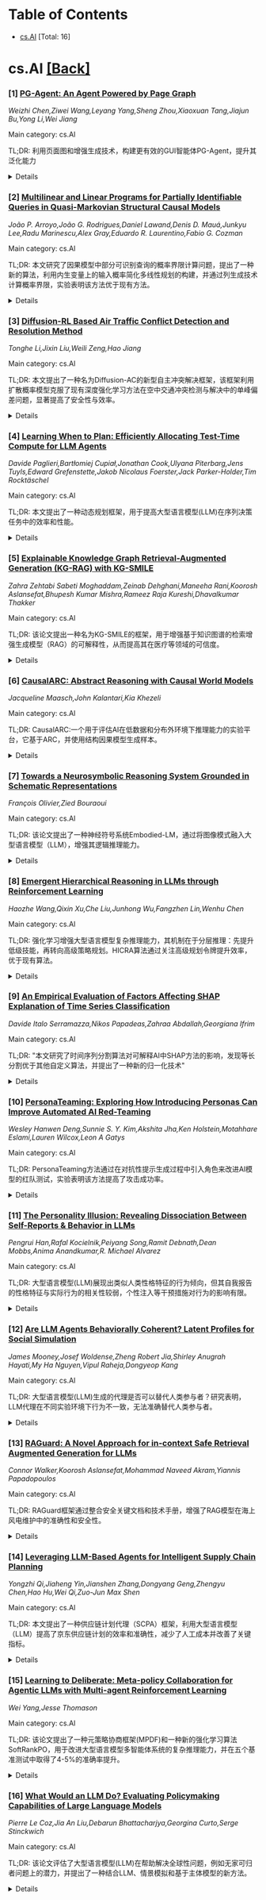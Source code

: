 <div id=toc></div>

# Table of Contents

- [cs.AI](#cs.AI) [Total: 16]


<div id='cs.AI'></div>

# cs.AI [[Back]](#toc)

### [1] [PG-Agent: An Agent Powered by Page Graph](https://arxiv.org/abs/2509.03536)
*Weizhi Chen,Ziwei Wang,Leyang Yang,Sheng Zhou,Xiaoxuan Tang,Jiajun Bu,Yong Li,Wei Jiang*

Main category: cs.AI

TL;DR: 利用页面图和增强生成技术，构建更有效的GUI智能体PG-Agent，提升其泛化能力


<details>
  <summary>Details</summary>
Motivation: 现有GUI智能体难以捕捉页面间复杂关系，限制了其对GUI环境的理解和泛化能力

Method: 将序列操作转化为页面图，利用检索增强生成技术从页面图中检索GUI感知指导，并提出基于任务分解的PG-Agent多智能体框架

Result: 实验表明PG-Agent有效，即使页面图构建数据有限

Conclusion: 页面图和RAG技术结合能有效提升GUI智能体的泛化能力

Abstract: Graphical User Interface (GUI) agents possess significant commercial and
social value, and GUI agents powered by advanced multimodal large language
models (MLLMs) have demonstrated remarkable potential. Currently, existing GUI
agents usually utilize sequential episodes of multi-step operations across
pages as the prior GUI knowledge, which fails to capture the complex transition
relationship between pages, making it challenging for the agents to deeply
perceive the GUI environment and generalize to new scenarios. Therefore, we
design an automated pipeline to transform the sequential episodes into page
graphs, which explicitly model the graph structure of the pages that are
naturally connected by actions. To fully utilize the page graphs, we further
introduce Retrieval-Augmented Generation (RAG) technology to effectively
retrieve reliable perception guidelines of GUI from them, and a tailored
multi-agent framework PG-Agent with task decomposition strategy is proposed to
be injected with the guidelines so that it can generalize to unseen scenarios.
Extensive experiments on various benchmarks demonstrate the effectiveness of
PG-Agent, even with limited episodes for page graph construction.

</details>


### [2] [Multilinear and Linear Programs for Partially Identifiable Queries in Quasi-Markovian Structural Causal Models](https://arxiv.org/abs/2509.03548)
*João P. Arroyo,João G. Rodrigues,Daniel Lawand,Denis D. Mauá,Junkyu Lee,Radu Marinescu,Alex Gray,Eduardo R. Laurentino,Fabio G. Cozman*

Main category: cs.AI

TL;DR: 本文研究了因果模型中部分可识别查询的概率界限计算问题，提出了一种新的算法，利用内生变量上的输入概率简化多线性规划的构建，并通过列生成技术计算概率界限，实验表明该方法优于现有方法。


<details>
  <summary>Details</summary>
Motivation: 研究在内生变量可观测但外生变量未完全指定的情况下，如何计算感兴趣概率的紧致界限。

Method: 提出一种新的算法，利用内生变量上的输入概率简化多线性规划的构建，并使用列生成技术计算概率界限。

Result: 提出了一种新的算法，并通过实验验证了其优于现有方法的性能。

Conclusion: 该研究为计算部分可识别查询的概率界限提供了有效的方法，对因果推断具有重要意义。

Abstract: We investigate partially identifiable queries in a class of causal models. We
focus on acyclic Structural Causal Models that are quasi-Markovian (that is,
each endogenous variable is connected with at most one exogenous confounder).
We look into scenarios where endogenous variables are observed (and a
distribution over them is known), while exogenous variables are not fully
specified. This leads to a representation that is in essence a Bayesian network
where the distribution of root variables is not uniquely determined. In such
circumstances, it may not be possible to precisely compute a probability value
of interest. We thus study the computation of tight probability bounds, a
problem that has been solved by multilinear programming in general, and by
linear programming when a single confounded component is intervened upon. We
present a new algorithm to simplify the construction of such programs by
exploiting input probabilities over endogenous variables. For scenarios with a
single intervention, we apply column generation to compute a probability bound
through a sequence of auxiliary linear integer programs, thus showing that a
representation with polynomial cardinality for exogenous variables is possible.
Experiments show column generation techniques to be superior to existing
methods.

</details>


### [3] [Diffusion-RL Based Air Traffic Conflict Detection and Resolution Method](https://arxiv.org/abs/2509.03550)
*Tonghe Li,Jixin Liu,Weili Zeng,Hao Jiang*

Main category: cs.AI

TL;DR: 本文提出了一种名为Diffusion-AC的新型自主冲突解决框架，该框架利用扩散概率模型克服了现有深度强化学习方法在空中交通冲突检测与解决中的单峰偏差问题，显著提高了安全性与效率。


<details>
  <summary>Details</summary>
Motivation: 现有深度强化学习方法在处理复杂动态约束时缺乏决策灵活性，容易出现决策死锁。

Method: 将扩散概率模型与密度渐进式安全课程(DPSC)相结合，生成多峰动作分布，实现更灵活的决策。

Result: 在高密度场景下，Diffusion-AC成功率达94.1%，NMACs发生率降低约59%，显著优于现有方法。

Conclusion: Diffusion-AC的多峰决策能力使其能够灵活切换有效规避策略，显著提升了空中交通冲突解决的安全性与效率。

Abstract: In the context of continuously rising global air traffic, efficient and safe
Conflict Detection and Resolution (CD&R) is paramount for air traffic
management. Although Deep Reinforcement Learning (DRL) offers a promising
pathway for CD&R automation, existing approaches commonly suffer from a
"unimodal bias" in their policies. This leads to a critical lack of
decision-making flexibility when confronted with complex and dynamic
constraints, often resulting in "decision deadlocks." To overcome this
limitation, this paper pioneers the integration of diffusion probabilistic
models into the safety-critical task of CD&R, proposing a novel autonomous
conflict resolution framework named Diffusion-AC. Diverging from conventional
methods that converge to a single optimal solution, our framework models its
policy as a reverse denoising process guided by a value function, enabling it
to generate a rich, high-quality, and multimodal action distribution. This core
architecture is complemented by a Density-Progressive Safety Curriculum (DPSC),
a training mechanism that ensures stable and efficient learning as the agent
progresses from sparse to high-density traffic environments. Extensive
simulation experiments demonstrate that the proposed method significantly
outperforms a suite of state-of-the-art DRL benchmarks. Most critically, in the
most challenging high-density scenarios, Diffusion-AC not only maintains a high
success rate of 94.1% but also reduces the incidence of Near Mid-Air Collisions
(NMACs) by approximately 59% compared to the next-best-performing baseline,
significantly enhancing the system's safety margin. This performance leap stems
from its unique multimodal decision-making capability, which allows the agent
to flexibly switch to effective alternative maneuvers.

</details>


### [4] [Learning When to Plan: Efficiently Allocating Test-Time Compute for LLM Agents](https://arxiv.org/abs/2509.03581)
*Davide Paglieri,Bartłomiej Cupiał,Jonathan Cook,Ulyana Piterbarg,Jens Tuyls,Edward Grefenstette,Jakob Nicolaus Foerster,Jack Parker-Holder,Tim Rocktäschel*

Main category: cs.AI

TL;DR: 本文提出了一种动态规划框架，用于提高大型语言模型(LLM)在序列决策任务中的效率和性能。


<details>
  <summary>Details</summary>
Motivation: 现有的RL方法要么总是规划导致计算成本高，要么从不规划导致性能受限。

Method: 提出一个两阶段训练流程：1. 在多样化合成数据上进行监督微调；2. 在长时序环境中使用RL进行优化。

Result: 实验表明，动态规划智能体样本效率更高，能完成更复杂的目标，并能有效地响应人类计划。

Conclusion: 该工作首次探索了在序列决策任务中训练LLM智能体进行动态测试时计算分配，为更高效、自适应和可控的智能系统铺平了道路。

Abstract: Training large language models (LLMs) to reason via reinforcement learning
(RL) significantly improves their problem-solving capabilities. In agentic
settings, existing methods like ReAct prompt LLMs to explicitly plan before
every action; however, we demonstrate that always planning is computationally
expensive and degrades performance on long-horizon tasks, while never planning
further limits performance. To address this, we introduce a conceptual
framework formalizing dynamic planning for LLM agents, enabling them to
flexibly decide when to allocate test-time compute for planning. We propose a
simple two-stage training pipeline: (1) supervised fine-tuning on diverse
synthetic data to prime models for dynamic planning, and (2) RL to refine this
capability in long-horizon environments. Experiments on the Crafter environment
show that dynamic planning agents trained with this approach are more
sample-efficient and consistently achieve more complex objectives.
Additionally, we demonstrate that these agents can be effectively steered by
human-written plans, surpassing their independent capabilities. To our
knowledge, this work is the first to explore training LLM agents for dynamic
test-time compute allocation in sequential decision-making tasks, paving the
way for more efficient, adaptive, and controllable agentic systems.

</details>


### [5] [Explainable Knowledge Graph Retrieval-Augmented Generation (KG-RAG) with KG-SMILE](https://arxiv.org/abs/2509.03626)
*Zahra Zehtabi Sabeti Moghaddam,Zeinab Dehghani,Maneeha Rani,Koorosh Aslansefat,Bhupesh Kumar Mishra,Rameez Raja Kureshi,Dhavalkumar Thakker*

Main category: cs.AI

TL;DR: 该论文提出一种名为KG-SMILE的框架，用于增强基于知识图谱的检索增强生成模型（RAG）的可解释性，从而提高其在医疗等领域的可信度。


<details>
  <summary>Details</summary>
Motivation: 现有的生成式AI模型存在幻觉和不可验证的断言问题，该论文旨在提高RAG模型的可解释性和透明度。

Method: 开发了一种与方法无关的、基于扰动的框架KG-SMILE，通过控制扰动、计算相似性和训练加权线性代理模型来识别对生成输出影响最大的图实体和关系。

Result: KG-SMILE能够产生稳定且与人类认知一致的解释，在模型有效性和可解释性之间取得平衡。

Conclusion: KG-SMILE提高了RAG模型的可解释性和透明度，增强了人们对机器学习技术的信任。

Abstract: Generative AI, such as Large Language Models (LLMs), has achieved impressive
progress but still produces hallucinations and unverifiable claims, limiting
reliability in sensitive domains. Retrieval-Augmented Generation (RAG) improves
accuracy by grounding outputs in external knowledge, especially in domains like
healthcare, where precision is vital. However, RAG remains opaque and
essentially a black box, heavily dependent on data quality. We developed a
method-agnostic, perturbation-based framework that provides token and
component-level interoperability for Graph RAG using SMILE and named it as
Knowledge-Graph (KG)-SMILE. By applying controlled perturbations, computing
similarities, and training weighted linear surrogates, KG-SMILE identifies the
graph entities and relations most influential to generated outputs, thereby
making RAG more transparent. We evaluate KG-SMILE using comprehensive
attribution metrics, including fidelity, faithfulness, consistency, stability,
and accuracy. Our findings show that KG-SMILE produces stable, human-aligned
explanations, demonstrating its capacity to balance model effectiveness with
interpretability and thereby fostering greater transparency and trust in
machine learning technologies.

</details>


### [6] [CausalARC: Abstract Reasoning with Causal World Models](https://arxiv.org/abs/2509.03636)
*Jacqueline Maasch,John Kalantari,Kia Khezeli*

Main category: cs.AI

TL;DR: CausalARC:一个用于评估AI在低数据和分布外环境下推理能力的实验平台，它基于ARC，并使用结构因果模型生成样本。


<details>
  <summary>Details</summary>
Motivation: 现有推理方法难以应对低数据和分布偏移问题。

Method: 构建CausalARC平台，利用结构因果模型生成数据，并提供观察性、干预性和反事实性反馈。

Result: 在四个语言模型评估环境中进行了测试：抽象推理、反事实推理、程序合成和因果发现。

Conclusion: CausalARC为评估AI在低数据和分布外环境下的推理能力提供了一个新的基准。

Abstract: Reasoning requires adaptation to novel problem settings under limited data
and distribution shift. This work introduces CausalARC: an experimental testbed
for AI reasoning in low-data and out-of-distribution regimes, modeled after the
Abstraction and Reasoning Corpus (ARC). Each CausalARC reasoning task is
sampled from a fully specified causal world model, formally expressed as a
structural causal model. Principled data augmentations provide observational,
interventional, and counterfactual feedback about the world model in the form
of few-shot, in-context learning demonstrations. As a proof-of-concept, we
illustrate the use of CausalARC for four language model evaluation settings:
(1) abstract reasoning with test-time training, (2) counterfactual reasoning
with in-context learning, (3) program synthesis, and (4) causal discovery with
logical reasoning.

</details>


### [7] [Towards a Neurosymbolic Reasoning System Grounded in Schematic Representations](https://arxiv.org/abs/2509.03644)
*François Olivier,Zied Bouraoui*

Main category: cs.AI

TL;DR: 该论文提出了一种神经符号系统Embodied-LM，通过将图像模式融入大型语言模型（LLM），增强其逻辑推理能力。


<details>
  <summary>Details</summary>
Motivation: 现有的LLM在逻辑推理方面容易出错，缺乏人类般的理解能力。

Method: 该系统使用基于图像模式的图解表示，并利用Answer Set Programming进行声明式空间推理。

Result: 实验表明，Embodied-LM能够引导LLM更好地理解场景，并进行更有效的逻辑推理，同时增强了可解释性。

Conclusion: Embodied-LM为将更复杂和动态的表示融入LLM奠定了计算基础。

Abstract: Despite significant progress in natural language understanding, Large
Language Models (LLMs) remain error-prone when performing logical reasoning,
often lacking the robust mental representations that enable human-like
comprehension. We introduce a prototype neurosymbolic system, Embodied-LM, that
grounds understanding and logical reasoning in schematic representations based
on image schemas-recurring patterns derived from sensorimotor experience that
structure human cognition. Our system operationalizes the spatial foundations
of these cognitive structures using declarative spatial reasoning within Answer
Set Programming. Through evaluation on logical deduction problems, we
demonstrate that LLMs can be guided to interpret scenarios through embodied
cognitive structures, that these structures can be formalized as executable
programs, and that the resulting representations support effective logical
reasoning with enhanced interpretability. While our current implementation
focuses on spatial primitives, it establishes the computational foundation for
incorporating more complex and dynamic representations.

</details>


### [8] [Emergent Hierarchical Reasoning in LLMs through Reinforcement Learning](https://arxiv.org/abs/2509.03646)
*Haozhe Wang,Qixin Xu,Che Liu,Junhong Wu,Fangzhen Lin,Wenhu Chen*

Main category: cs.AI

TL;DR: 强化学习增强大型语言模型复杂推理能力，其机制在于分层推理：先提升低级技能，再转向高级策略规划。HICRA算法通过关注高级规划令牌提升效率，优于现有算法。


<details>
  <summary>Details</summary>
Motivation: 大型语言模型与强化学习结合后出现“aha moments”和“length-scaling”等现象，机制不明。

Method: 分析强化学习增强大型语言模型推理能力的机制，提出HICRA算法，专注于高级规划令牌的优化。

Result: HICRA算法显著优于基线算法，验证了语义熵作为衡量策略探索的优越性。

Conclusion: 高级策略规划是提升大型语言模型推理能力的关键瓶颈，针对性优化策略规划可显著提升模型性能。

Abstract: Reinforcement Learning (RL) has proven highly effective at enhancing the
complex reasoning abilities of Large Language Models (LLMs), yet underlying
mechanisms driving this success remain largely opaque. Our analysis reveals
that puzzling phenomena like ``aha moments", ``length-scaling'' and entropy
dynamics are not disparate occurrences but hallmarks of an emergent reasoning
hierarchy, akin to the separation of high-level strategic planning from
low-level procedural execution in human cognition. We uncover a compelling
two-phase dynamic: initially, a model is constrained by procedural correctness
and must improve its low-level skills. The learning bottleneck then decisively
shifts, with performance gains being driven by the exploration and mastery of
high-level strategic planning. This insight exposes a core inefficiency in
prevailing RL algorithms like GRPO, which apply optimization pressure
agnostically and dilute the learning signal across all tokens. To address this,
we propose HIerarchy-Aware Credit Assignment (HICRA), an algorithm that
concentrates optimization efforts on high-impact planning tokens. HICRA
significantly outperforms strong baselines, demonstrating that focusing on this
strategic bottleneck is key to unlocking advanced reasoning. Furthermore, we
validate semantic entropy as a superior compass for measuring strategic
exploration over misleading metrics such as token-level entropy.

</details>


### [9] [An Empirical Evaluation of Factors Affecting SHAP Explanation of Time Series Classification](https://arxiv.org/abs/2509.03649)
*Davide Italo Serramazza,Nikos Papadeas,Zahraa Abdallah,Georgiana Ifrim*

Main category: cs.AI

TL;DR: "本文研究了时间序列分割算法对可解释AI中SHAP方法的影响，发现等长分割优于其他自定义算法，并提出了一种新的归一化技术"


<details>
  <summary>Details</summary>
Motivation: "现有SHAP方法计算复杂度高，限制了其在长时序数据中的应用，本文旨在研究最优分割策略"

Method: "研究了八种时间序列分割算法，使用InterpretTime和AUC Difference两种方法评估，并提出了一种新的归一化技术"

Result: "等长分割优于其他算法，分割数量比具体算法对解释质量影响更大，新的归一化技术提升了属性质量"

Conclusion: "等长分割是处理长时序数据SHAP解释的有效方法，新的归一化技术能进一步提升解释质量"

Abstract: Explainable AI (XAI) has become an increasingly important topic for
understanding and attributing the predictions made by complex Time Series
Classification (TSC) models. Among attribution methods, SHapley Additive
exPlanations (SHAP) is widely regarded as an excellent attribution method; but
its computational complexity, which scales exponentially with the number of
features, limits its practicality for long time series. To address this, recent
studies have shown that aggregating features via segmentation, to compute a
single attribution value for a group of consecutive time points, drastically
reduces SHAP running time. However, the choice of the optimal segmentation
strategy remains an open question. In this work, we investigated eight
different Time Series Segmentation algorithms to understand how segment
compositions affect the explanation quality. We evaluate these approaches using
two established XAI evaluation methodologies: InterpretTime and AUC Difference.
Through experiments on both Multivariate (MTS) and Univariate Time Series
(UTS), we find that the number of segments has a greater impact on explanation
quality than the specific segmentation method. Notably, equal-length
segmentation consistently outperforms most of the custom time series
segmentation algorithms. Furthermore, we introduce a novel attribution
normalisation technique that weights segments by their length and we show that
it consistently improves attribution quality.

</details>


### [10] [PersonaTeaming: Exploring How Introducing Personas Can Improve Automated AI Red-Teaming](https://arxiv.org/abs/2509.03728)
*Wesley Hanwen Deng,Sunnie S. Y. Kim,Akshita Jha,Ken Holstein,Motahhare Eslami,Lauren Wilcox,Leon A Gatys*

Main category: cs.AI

TL;DR: PersonaTeaming方法通过在对抗性提示生成过程中引入角色来改进AI模型的红队测试，实验表明该方法提高了攻击成功率。


<details>
  <summary>Details</summary>
Motivation: 现有自动化红队方法忽略了身份对红队策略的影响，PersonaTeaming旨在通过引入角色来弥补这一不足。

Method: 提出PersonaTeaming方法，该方法基于“红队专家”或“普通AI用户”角色对提示进行变异，并开发了一种动态角色生成算法和新的度量指标。

Result: 实验结果表明，与RainbowPlus相比，PersonaTeaming方法提高了对抗性提示的攻击成功率（最高达144.1%），同时保持了提示的多样性。

Conclusion: PersonaTeaming方法在自动化红队测试中展现出潜力，为未来探索自动化和人工红队方法的互补性提供了方向。

Abstract: Recent developments in AI governance and safety research have called for
red-teaming methods that can effectively surface potential risks posed by AI
models. Many of these calls have emphasized how the identities and backgrounds
of red-teamers can shape their red-teaming strategies, and thus the kinds of
risks they are likely to uncover. While automated red-teaming approaches
promise to complement human red-teaming by enabling larger-scale exploration of
model behavior, current approaches do not consider the role of identity. As an
initial step towards incorporating people's background and identities in
automated red-teaming, we develop and evaluate a novel method, PersonaTeaming,
that introduces personas in the adversarial prompt generation process to
explore a wider spectrum of adversarial strategies. In particular, we first
introduce a methodology for mutating prompts based on either "red-teaming
expert" personas or "regular AI user" personas. We then develop a dynamic
persona-generating algorithm that automatically generates various persona types
adaptive to different seed prompts. In addition, we develop a set of new
metrics to explicitly measure the "mutation distance" to complement existing
diversity measurements of adversarial prompts. Our experiments show promising
improvements (up to 144.1%) in the attack success rates of adversarial prompts
through persona mutation, while maintaining prompt diversity, compared to
RainbowPlus, a state-of-the-art automated red-teaming method. We discuss the
strengths and limitations of different persona types and mutation methods,
shedding light on future opportunities to explore complementarities between
automated and human red-teaming approaches.

</details>


### [11] [The Personality Illusion: Revealing Dissociation Between Self-Reports & Behavior in LLMs](https://arxiv.org/abs/2509.03730)
*Pengrui Han,Rafal Kocielnik,Peiyang Song,Ramit Debnath,Dean Mobbs,Anima Anandkumar,R. Michael Alvarez*

Main category: cs.AI

TL;DR: 大型语言模型(LLM)展现出类似人类性格特征的行为倾向，但其自我报告的性格特征与实际行为的相关性较弱，个性注入等干预措施对行为的影响有限。


<details>
  <summary>Details</summary>
Motivation: 研究LLM在训练过程中性格特征的动态变化、自我报告特征的预测效度以及干预措施的影响。

Method: 系统性地刻画LLM的性格特征，包括训练阶段特征的演变、自我报告特征的预测效度以及个性注入等干预措施的影响。

Result: 指令对齐（如RLHF）能稳定LLM的性格表达并增强特征相关性，但自我报告的性格特征不能可靠预测行为，个性注入主要影响自我报告而非行为。

Conclusion: LLM的性格表现与人类存在差异，需要更深入地评估LLM的对齐性和可解释性。

Abstract: Personality traits have long been studied as predictors of human
behavior.Recent advances in Large Language Models (LLMs) suggest similar
patterns may emerge in artificial systems, with advanced LLMs displaying
consistent behavioral tendencies resembling human traits like agreeableness and
self-regulation. Understanding these patterns is crucial, yet prior work
primarily relied on simplified self-reports and heuristic prompting, with
little behavioral validation. In this study, we systematically characterize LLM
personality across three dimensions: (1) the dynamic emergence and evolution of
trait profiles throughout training stages; (2) the predictive validity of
self-reported traits in behavioral tasks; and (3) the impact of targeted
interventions, such as persona injection, on both self-reports and behavior.
Our findings reveal that instructional alignment (e.g., RLHF, instruction
tuning) significantly stabilizes trait expression and strengthens trait
correlations in ways that mirror human data. However, these self-reported
traits do not reliably predict behavior, and observed associations often
diverge from human patterns. While persona injection successfully steers
self-reports in the intended direction, it exerts little or inconsistent effect
on actual behavior. By distinguishing surface-level trait expression from
behavioral consistency, our findings challenge assumptions about LLM
personality and underscore the need for deeper evaluation in alignment and
interpretability.

</details>


### [12] [Are LLM Agents Behaviorally Coherent? Latent Profiles for Social Simulation](https://arxiv.org/abs/2509.03736)
*James Mooney,Josef Woldense,Zheng Robert Jia,Shirley Anugrah Hayati,My Ha Nguyen,Vipul Raheja,Dongyeop Kang*

Main category: cs.AI

TL;DR: 大型语言模型(LLM)生成的代理是否可以替代人类参与者？研究表明，LLM代理在不同实验环境下行为不一致，无法准确替代人类参与者。


<details>
  <summary>Details</summary>
Motivation: 评估LLM代理是否可以替代人类参与者进行社会科学研究。

Method: 设计实验，揭示LLM代理的内部状态，并在基本对话环境中检查其行为，验证行为假设。

Result: 发现LLM代理在不同模型系列和大小上存在显著的内部不一致性，虽然它们生成的回应可能与人类相似，但其内部行为不一致，无法替代人类参与者。

Conclusion: LLM代理在内部一致性方面存在关键差距，不能准确替代人类参与者进行研究。

Abstract: The impressive capabilities of Large Language Models (LLMs) have fueled the
notion that synthetic agents can serve as substitutes for real participants in
human-subject research. In an effort to evaluate the merits of this claim,
social science researchers have largely focused on whether LLM-generated survey
data corresponds to that of a human counterpart whom the LLM is prompted to
represent. In contrast, we address a more fundamental question: Do agents
maintain internal consistency, retaining similar behaviors when examined under
different experimental settings? To this end, we develop a study designed to
(a) reveal the agent's internal state and (b) examine agent behavior in a basic
dialogue setting. This design enables us to explore a set of behavioral
hypotheses to assess whether an agent's conversation behavior is consistent
with what we would expect from their revealed internal state. Our findings on
these hypotheses show significant internal inconsistencies in LLMs across model
families and at differing model sizes. Most importantly, we find that, although
agents may generate responses matching those of their human counterparts, they
fail to be internally consistent, representing a critical gap in their
capabilities to accurately substitute for real participants in human-subject
research. Our simulation code and data are publicly accessible.

</details>


### [13] [RAGuard: A Novel Approach for in-context Safe Retrieval Augmented Generation for LLMs](https://arxiv.org/abs/2509.03768)
*Connor Walker,Koorosh Aslansefat,Mohammad Naveed Akram,Yiannis Papadopoulos*

Main category: cs.AI

TL;DR: RAGuard框架通过整合安全关键文档和技术手册，增强了RAG模型在海上风电维护中的准确性和安全性。


<details>
  <summary>Details</summary>
Motivation: 现有LLM在专业或意外场景下表现不佳，需要提高安全性。

Method: 提出RAGuard框架，并行查询知识和安全索引，使用SafetyClamp扩展确保安全覆盖。

Result: RAGuard和SafetyClamp显著提高了安全召回率，同时保持了较高的技术召回率。

Conclusion: RAGuard和SafetyClamp为关键维护场景中基于LLM的决策支持系统增加了安全保障，具有建立新标准的潜力。

Abstract: Accuracy and safety are paramount in Offshore Wind (OSW) maintenance, yet
conventional Large Language Models (LLMs) often fail when confronted with
highly specialised or unexpected scenarios. We introduce RAGuard, an enhanced
Retrieval-Augmented Generation (RAG) framework that explicitly integrates
safety-critical documents alongside technical manuals.By issuing parallel
queries to two indices and allocating separate retrieval budgets for knowledge
and safety, RAGuard guarantees both technical depth and safety coverage. We
further develop a SafetyClamp extension that fetches a larger candidate pool,
"hard-clamping" exact slot guarantees to safety. We evaluate across sparse
(BM25), dense (Dense Passage Retrieval) and hybrid retrieval paradigms,
measuring Technical Recall@K and Safety Recall@K. Both proposed extensions of
RAG show an increase in Safety Recall@K from almost 0\% in RAG to more than
50\% in RAGuard, while maintaining Technical Recall above 60\%. These results
demonstrate that RAGuard and SafetyClamp have the potential to establish a new
standard for integrating safety assurance into LLM-powered decision support in
critical maintenance contexts.

</details>


### [14] [Leveraging LLM-Based Agents for Intelligent Supply Chain Planning](https://arxiv.org/abs/2509.03811)
*Yongzhi Qi,Jiaheng Yin,Jianshen Zhang,Dongyang Geng,Zhengyu Chen,Hao Hu,Wei Qi,Zuo-Jun Max Shen*

Main category: cs.AI

TL;DR: 本文提出了一种供应链计划代理（SCPA）框架，利用大型语言模型（LLM）提高了京东供应链计划的效率和准确性，减少了人工成本并改善了关键指标。


<details>
  <summary>Details</summary>
Motivation: 解决电商平台供应链计划中数据收集、长期规划和动态调整的难题，在保证可解释性、效率和可靠性的前提下，利用AI技术优化供应链管理。

Method: 构建了一个供应链计划代理（SCPA）框架，该框架能够理解领域知识、理解操作员的需求、分解任务、利用或创建新的工具，并返回基于证据的计划报告。并在京东的真实场景中部署。

Result: 该框架有效降低了人工成本，提高了准确性，改善了库存可用性和其他关键指标。

Conclusion: LLM代理在供应链管理中具有可行性，可以有效提升效率和准确性。

Abstract: In supply chain management, planning is a critical concept. The movement of
physical products across different categories, from suppliers to warehouse
management, to sales, and logistics transporting them to customers, entails the
involvement of many entities. It covers various aspects such as demand
forecasting, inventory management, sales operations, and replenishment. How to
collect relevant data from an e-commerce platform's perspective, formulate
long-term plans, and dynamically adjust them based on environmental changes,
while ensuring interpretability, efficiency, and reliability, is a practical
and challenging problem. In recent years, the development of AI technologies,
especially the rapid progress of large language models, has provided new tools
to address real-world issues. In this work, we construct a Supply Chain
Planning Agent (SCPA) framework that can understand domain knowledge,
comprehend the operator's needs, decompose tasks, leverage or create new tools,
and return evidence-based planning reports. We deploy this framework in
JD.com's real-world scenario, demonstrating the feasibility of LLM-agent
applications in the supply chain. It effectively reduced labor and improved
accuracy, stock availability, and other key metrics.

</details>


### [15] [Learning to Deliberate: Meta-policy Collaboration for Agentic LLMs with Multi-agent Reinforcement Learning](https://arxiv.org/abs/2509.03817)
*Wei Yang,Jesse Thomason*

Main category: cs.AI

TL;DR: 该论文提出了一种元策略协商框架(MPDF)和一种新的强化学习算法SoftRankPO，用于改进大型语言模型多智能体系统的复杂推理能力，并在五个基准测试中取得了4-5%的准确率提升。


<details>
  <summary>Details</summary>
Motivation: 现有大型语言模型多智能体系统协作协议固定，忽略了智能体的内省能力，该论文旨在提升智能体根据自身认知状态（如不确定性或置信度）自适应调整策略的能力。

Method: 提出元策略协商框架(MPDF)，其中智能体学习一组元认知动作（坚持、细化、让步）的去中心化策略；开发SoftRankPO算法，通过基于奖励排序的优势塑造来稳定策略梯度训练。

Result: 在五个数学和一般推理基准测试中，与现有六种算法相比，MPDF结合SoftRankPO取得了4-5%的平均准确率提升。

Conclusion: 该研究为学习大型语言模型多智能体系统的自适应元认知策略提供了一种范例，从设计固定协议转向学习动态的、有思考的策略。

Abstract: Multi-agent systems of large language models (LLMs) show promise for complex
reasoning, but their effectiveness is often limited by fixed collaboration
protocols. These frameworks typically focus on macro-level orchestration while
overlooking agents' internal deliberative capabilities. This critical
meta-cognitive blindspot treats agents as passive executors unable to adapt
their strategy based on internal cognitive states like uncertainty or
confidence. We introduce the Meta-Policy Deliberation Framework (MPDF), where
agents learn a decentralized policy over a set of high-level meta-cognitive
actions: Persist, Refine, and Concede. To overcome the instability of
traditional policy gradients in this setting, we develop SoftRankPO, a novel
reinforcement learning algorithm. SoftRankPO stabilizes training by shaping
advantages based on the rank of rewards mapped through smooth normal quantiles,
making the learning process robust to reward variance. Experiments show that
MPDF with SoftRankPO achieves a a 4-5% absolute gain in average accuracy across
five mathematical and general reasoning benchmarks compared to six
state-of-the-art heuristic and learning-based multi-agent reasoning algorithms.
Our work presents a paradigm for learning adaptive, meta-cognitive policies for
multi-agent LLM systems, shifting the focus from designing fixed protocols to
learning dynamic, deliberative strategies.

</details>


### [16] [What Would an LLM Do? Evaluating Policymaking Capabilities of Large Language Models](https://arxiv.org/abs/2509.03827)
*Pierre Le Coz,Jia An Liu,Debarun Bhattacharjya,Georgina Curto,Serge Stinckwich*

Main category: cs.AI

TL;DR: 该论文评估了大型语言模型(LLM)在帮助解决全球性问题，例如无家可归者问题上的潜力，并提出了一种结合LLM、情景模拟和基于主体模型的新方法。


<details>
  <summary>Details</summary>
Motivation: 评估大型语言模型在社会政策制定(以解决无家可归问题为例)中的适用性，并探索其与领域专家的意见一致性。

Method: 开发了一个包含跨四个地区(南本德、巴塞罗那、约翰内斯堡和澳门)政策选择的决策情景基准，并将基准政策与基于主体的模型连接起来，以模拟推荐政策的社会影响。

Result: 结果显示，在负责任的保障和与当地领域专家的合作下，LLM可以为人类提供有价值的替代政策见解。

Conclusion: 大型语言模型有潜力辅助社会政策制定，但需要与领域专家合作，并设置相应的保障措施。

Abstract: Large language models (LLMs) are increasingly being adopted in high-stakes
domains. Their capacity to process vast amounts of unstructured data, explore
flexible scenarios, and handle a diversity of contextual factors can make them
uniquely suited to provide new insights for the complexity of social
policymaking. This article evaluates whether LLMs' are aligned with domain
experts (and among themselves) to inform social policymaking on the subject of
homelessness alleviation - a challenge affecting over 150 million people
worldwide. We develop a novel benchmark comprised of decision scenarios with
policy choices across four geographies (South Bend, USA; Barcelona, Spain;
Johannesburg, South Africa; Macau SAR, China). The policies in scope are
grounded in the conceptual framework of the Capability Approach for human
development. We also present an automated pipeline that connects the
benchmarked policies to an agent-based model, and we explore the social impact
of the recommended policies through simulated social scenarios. The paper
results reveal promising potential to leverage LLMs for social policy making.
If responsible guardrails and contextual calibrations are introduced in
collaboration with local domain experts, LLMs can provide humans with valuable
insights, in the form of alternative policies at scale.

</details>
